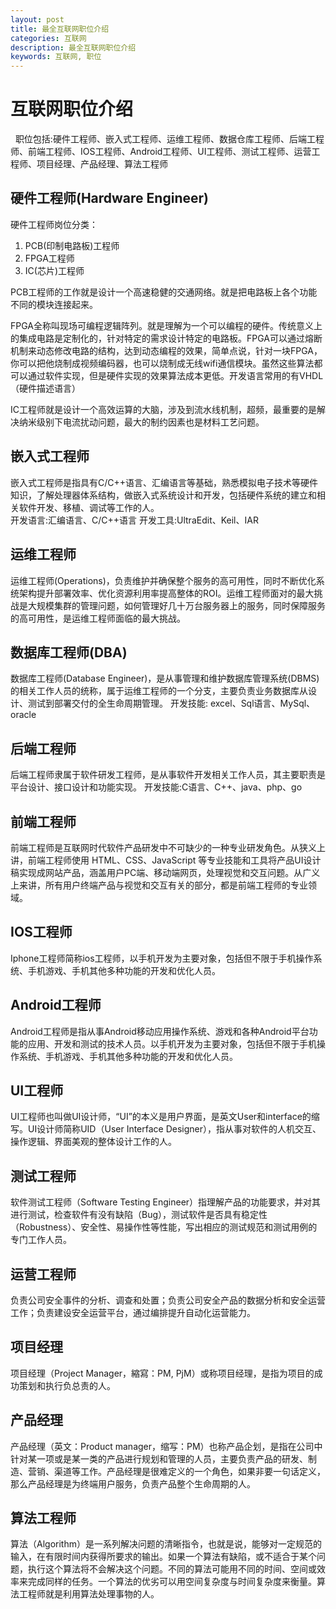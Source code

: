 ```yaml
---
layout: post
title: 最全互联网职位介绍
categories: 互联网
description: 最全互联网职位介绍
keywords: 互联网, 职位
---
```


# 互联网职位介绍

&nbsp;&nbsp;职位包括:硬件工程师、嵌入式工程师、运维工程师、数据仓库工程师、后端工程师、前端工程师、IOS工程师、Android工程师、UI工程师、测试工程师、运营工程师、项目经理、产品经理、算法工程师

## 硬件工程师(Hardware Engineer)  

硬件工程师岗位分类：  
1. PCB(印制电路板)工程师
2. FPGA工程师
3. IC(芯片)工程师

PCB工程师的工作就是设计一个高速稳健的交通网络。就是把电路板上各个功能不同的模块连接起来。

FPGA全称叫现场可编程逻辑阵列。就是理解为一个可以编程的硬件。传统意义上的集成电路是定制化的，针对特定的需求设计特定的电路板。FPGA可以通过熔断机制来动态修改电路的结构，达到动态编程的效果，简单点说，针对一块FPGA，你可以把他烧制成视频编码器，也可以烧制成无线wifi通信模块。虽然这些算法都可以通过软件实现，但是硬件实现的效果算法成本更低。开发语言常用的有VHDL（硬件描述语言）

IC工程师就是设计一个高效运算的大脑，涉及到流水线机制，超频，最重要的是解决纳米级别下电流扰动问题，最大的制约因素也是材料工艺问题。

## 嵌入式工程师

嵌入式工程师是指具有C/C++语言、汇编语言等基础，熟悉模拟电子技术等硬件知识，了解处理器体系结构，做嵌入式系统设计和开发，包括硬件系统的建立和相关软件开发、移植、调试等工作的人。  
开发语言:汇编语言、C/C++语言
开发工具:UltraEdit、Keil、IAR

## 运维工程师

运维工程师(Operations)，负责维护并确保整个服务的高可用性，同时不断优化系统架构提升部署效率、优化资源利用率提高整体的ROI。运维工程师面对的最大挑战是大规模集群的管理问题，如何管理好几十万台服务器上的服务，同时保障服务的高可用性，是运维工程师面临的最大挑战。

## 数据库工程师(DBA)

数据库工程师(Database Engineer)，是从事管理和维护数据库管理系统(DBMS) 的相关工作人员的统称，属于运维工程师的一个分支，主要负责业务数据库从设计、测试到部署交付的全生命周期管理。
开发技能: excel、Sql语言、MySql、oracle

## 后端工程师

后端工程师隶属于软件研发工程师，是从事软件开发相关工作人员，其主要职责是平台设计、接口设计和功能实现。
开发技能:C语言、C++、java、php、go

## 前端工程师

前端工程师是互联网时代软件产品研发中不可缺少的一种专业研发角色。从狭义上讲，前端工程师使用 HTML、CSS、JavaScript 等专业技能和工具将产品UI设计稿实现成网站产品，涵盖用户PC端、移动端网页，处理视觉和交互问题。从广义上来讲，所有用户终端产品与视觉和交互有关的部分，都是前端工程师的专业领域。

## IOS工程师

Iphone工程师简称ios工程师，以手机开发为主要对象，包括但不限于手机操作系统、手机游戏、手机其他多种功能的开发和优化人员。

## Android工程师

Android工程师是指从事Android移动应用操作系统、游戏和各种Android平台功能的应用、开发和测试的技术人员。以手机开发为主要对象，包括但不限于手机操作系统、手机游戏、手机其他多种功能的开发和优化人员。

## UI工程师

UI工程师也叫做UI设计师，“UI”的本义是用户界面，是英文User和interface的缩写。UI设计师简称UID（User Interface Designer），指从事对软件的人机交互、操作逻辑、界面美观的整体设计工作的人。

## 测试工程师

软件测试工程师（Software Testing Engineer）指理解产品的功能要求，并对其进行测试，检查软件有没有缺陷（Bug），测试软件是否具有稳定性（Robustness）、安全性、易操作性等性能，写出相应的测试规范和测试用例的专门工作人员。

## 运营工程师

负责公司安全事件的分析、调查和处置；负责公司安全产品的数据分析和安全运营工作；负责建设安全运营平台，通过编排提升自动化运营能力。

## 项目经理

项目经理（Project Manager，縮寫：PM, PjM）或称项目经理，是指为项目的成功策划和执行负总责的人。

## 产品经理

产品经理（英文：Product manager，缩写：PM）也称产品企划，是指在公司中针对某一项或是某一类的产品进行规划和管理的人员，主要负责产品的研发、制造、营销、渠道等工作。产品经理是很难定义的一个角色，如果非要一句话定义，那么产品经理是为终端用户服务，负责产品整个生命周期的人。

## 算法工程师

算法（Algorithm）是一系列解决问题的清晰指令，也就是说，能够对一定规范的输入，在有限时间内获得所要求的输出。如果一个算法有缺陷，或不适合于某个问题，执行这个算法将不会解决这个问题。不同的算法可能用不同的时间、空间或效率来完成同样的任务。一个算法的优劣可以用空间复杂度与时间复杂度来衡量。算法工程师就是利用算法处理事物的人。
